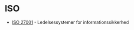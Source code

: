 # ISO
* [ISO 27001](https://webshop.ds.dk/standard/M309892/ds-en-iso-iec-27001-2017) - Ledelsessystemer for informationssikkerhed